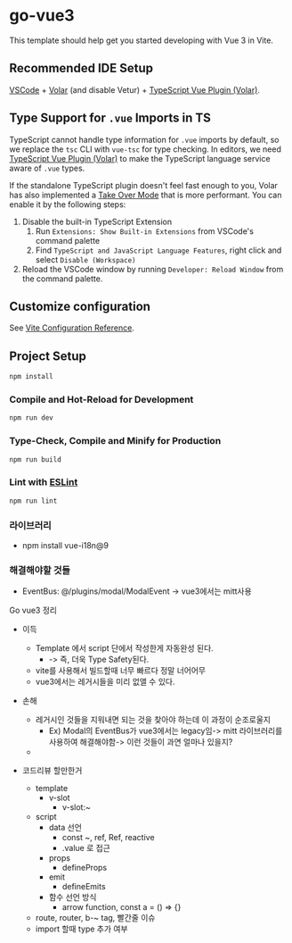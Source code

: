 # go-vue3

This template should help get you started developing with Vue 3 in Vite.

## Recommended IDE Setup

[VSCode](https://code.visualstudio.com/) + [Volar](https://marketplace.visualstudio.com/items?itemName=Vue.volar) (and disable Vetur) + [TypeScript Vue Plugin (Volar)](https://marketplace.visualstudio.com/items?itemName=Vue.vscode-typescript-vue-plugin).

## Type Support for `.vue` Imports in TS

TypeScript cannot handle type information for `.vue` imports by default, so we replace the `tsc` CLI with `vue-tsc` for type checking. In editors, we need [TypeScript Vue Plugin (Volar)](https://marketplace.visualstudio.com/items?itemName=Vue.vscode-typescript-vue-plugin) to make the TypeScript language service aware of `.vue` types.

If the standalone TypeScript plugin doesn't feel fast enough to you, Volar has also implemented a [Take Over Mode](https://github.com/johnsoncodehk/volar/discussions/471#discussioncomment-1361669) that is more performant. You can enable it by the following steps:

1. Disable the built-in TypeScript Extension
   1. Run `Extensions: Show Built-in Extensions` from VSCode's command palette
   2. Find `TypeScript and JavaScript Language Features`, right click and select `Disable (Workspace)`
2. Reload the VSCode window by running `Developer: Reload Window` from the command palette.

## Customize configuration

See [Vite Configuration Reference](https://vitejs.dev/config/).

## Project Setup

```sh
npm install
```

### Compile and Hot-Reload for Development

```sh
npm run dev
```

### Type-Check, Compile and Minify for Production

```sh
npm run build
```

### Lint with [ESLint](https://eslint.org/)

```sh
npm run lint
```

### 라이브러리

- npm install vue-i18n@9

### 해결해야할 것들

- EventBus: @/plugins/modal/ModalEvent -> vue3에서는 mitt사용

Go vue3 정리

- 이득
  - Template 에서 script 단에서 작성한게 자동완성 된다.
    - -> 즉, 더욱 Type Safety된다.
  - vite를 사용해서 빌드할때 너무 빠르다 정말 너어어무
  - vue3에서는 레거시들을 미리 없앨 수 있다.
- 손해

  - 레거시인 것들을 지워내면 되는 것을 찾아야 하는데 이 과정이 순조로울지
    - Ex) Modal의 EventBus가 vue3에서는 legacy임-> mitt 라이브러리를 사용하여 해결해야함-> 이런 것들이 과연 얼마나 있을지?
  -

- 코드리뷰 할만한거
  - template
    - v-slot
      - v-slot:~
  - script
    - data 선언
      - const ~, ref, Ref, reactive
      - .value 로 접근
    - props
      - defineProps
    - emit
      - defineEmits
    - 함수 선언 방식
      - arrow function, const a = () => {}
  - route, router, b-~ tag, 빨간줄 이슈
  - import 할때 type 추가 여부
